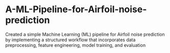 # A-ML-Pipeline-for-Airfoil-noise-prediction
Created a simple Machine Learning (ML) pipeline for Airfoil noise prediction by implementing a structured workflow that incorporates data preprocessing, feature engineering, model training, and evaluation
